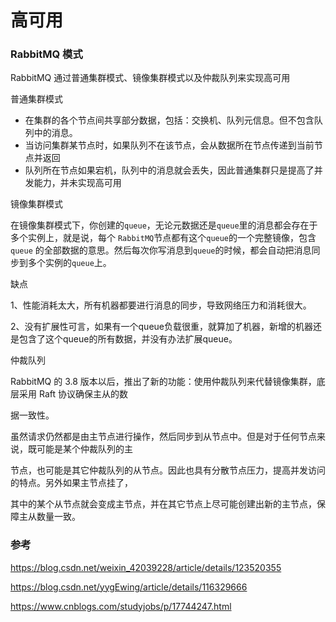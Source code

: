 # 高可用

### RabbitMQ 模式

RabbitMQ 通过普通集群模式、镜像集群模式以及仲裁队列来实现高可用

普通集群模式

- 在集群的各个节点间共享部分数据，包括：交换机、队列元信息。但不包含队列中的消息。
- 当访问集群某节点时，如果队列不在该节点，会从数据所在节点传递到当前节点并返回
- 队列所在节点如果宕机，队列中的消息就会丢失，因此普通集群只是提高了并发能力，并未实现高可用

镜像集群模式

在镜像集群模式下，你创建的`queue`，无论元数据还是`queue`里的消息都会存在于多个实例上，就是说，每个 `RabbitMQ`节点都有这个`queue`的一个完整镜像，包含 `queue` 的全部数据的意思。然后每次你写消息到`queue`的时候，都会自动把消息同步到多个实例的`queue`上。

缺点

1、性能消耗太大，所有机器都要进行消息的同步，导致网络压力和消耗很大。

2、没有扩展性可言，如果有一个queue负载很重，就算加了机器，新增的机器还是包含了这个queue的所有数据，并没有办法扩展queue。



仲裁队列

RabbitMQ 的 3.8 版本以后，推出了新的功能：使用仲裁队列来代替镜像集群，底层采用 Raft 协议确保主从的数

据一致性。

虽然请求仍然都是由主节点进行操作，然后同步到从节点中。但是对于任何节点来说，既可能是某个仲裁队列的主

节点，也可能是其它仲裁队列的从节点。因此也具有分散节点压力，提高并发访问的特点。另外如果主节点挂了，

其中的某个从节点就会变成主节点，并在其它节点上尽可能创建出新的主节点，保障主从数量一致。



### 参考

https://blog.csdn.net/weixin_42039228/article/details/123520355

https://blog.csdn.net/yygEwing/article/details/116329666

https://www.cnblogs.com/studyjobs/p/17744247.html